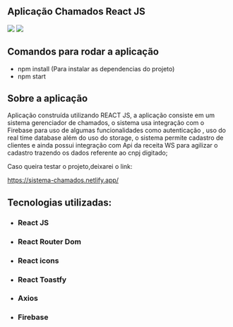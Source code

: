 ## Aplicação Chamados React JS

<img src="https://user-images.githubusercontent.com/43323183/120549316-d1c31d00-c3c9-11eb-992a-2c948b12a557.png">
<img src="https://user-images.githubusercontent.com/43323183/120549816-6ded2400-c3ca-11eb-8157-50dcac938fc9.png">

## Comandos para rodar a aplicação

- npm install (Para instalar as dependencias do projeto)
- npm start

## Sobre a aplicação

Aplicação construída utilizando REACT JS, a aplicação consiste em um sistema gerenciador de chamados, o sistema usa integração com o Firebase para uso de algumas funcionalidades como autenticação , uso do real time database além do uso do storage, o sistema permite cadastro de clientes e ainda possui integração com Api da receita WS para agilizar o cadastro trazendo os dados referente ao cnpj digitado;

Caso queira testar o projeto,deixarei o link:

https://sistema-chamados.netlify.app/

## Tecnologias utilizadas:

- ### React JS
- ### React Router Dom 
- ### React icons 
- ### React Toastfy
- ### Axios
- ### Firebase

